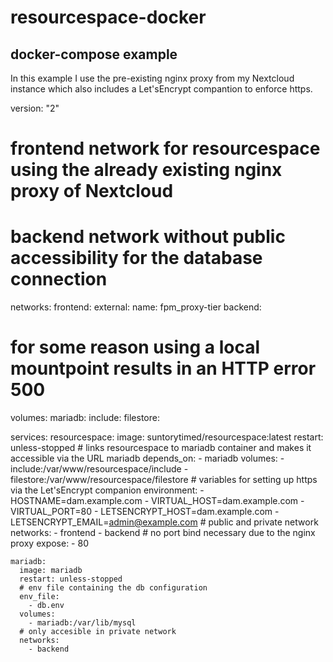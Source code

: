 # resourcespace-docker

## docker-compose example

In this example I use the pre-existing nginx proxy from my Nextcloud instance which also includes a Let'sEncrypt compantion to enforce https.

  version: "2"

  # frontend network for resourcespace using the already existing nginx proxy of Nextcloud
  # backend network without public accessibility for the database connection
  networks:
    frontend:
      external:
        name: fpm_proxy-tier
    backend:
  
  # for some reason using a local mountpoint results in an HTTP error 500
  volumes:
    mariadb:
    include:
    filestore:
  
  services:
    resourcespace:
      image: suntorytimed/resourcespace:latest
      restart: unless-stopped
      # links resourcespace to mariadb container and makes it accessible via the URL mariadb
      depends_on:
        - mariadb
      volumes:
        - include:/var/www/resourcespace/include
        - filestore:/var/www/resourcespace/filestore
      # variables for setting up https via the Let'sEncrypt companion
      environment:
        - HOSTNAME=dam.example.com
        - VIRTUAL_HOST=dam.example.com
        - VIRTUAL_PORT=80
        - LETSENCRYPT_HOST=dam.example.com
        - LETSENCRYPT_EMAIL=admin@example.com
      # public and private network
      networks:
        - frontend
        - backend
      # no port bind necessary due to the nginx proxy
      expose:
        - 80
  
    mariadb:
      image: mariadb
      restart: unless-stopped
      # env file containing the db configuration
      env_file:
        - db.env
      volumes:
        - mariadb:/var/lib/mysql
      # only accesible in private network
      networks:
        - backend
